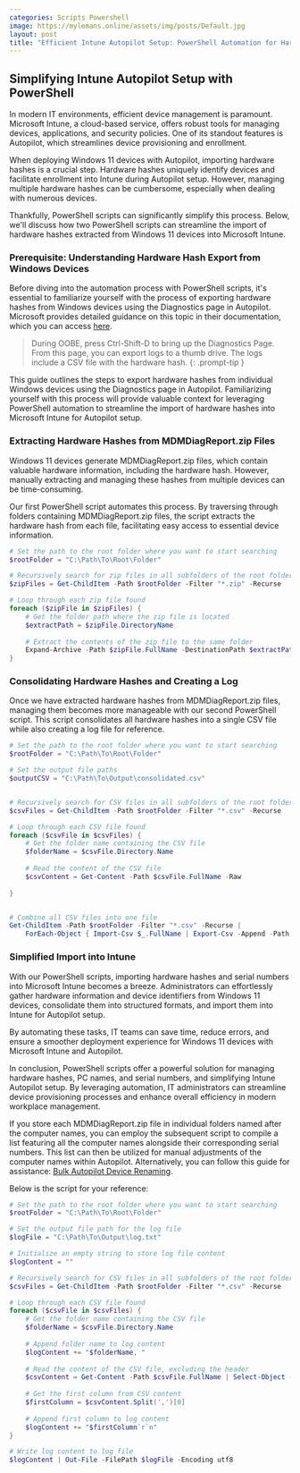 ```yaml
---
categories: Scripts Powershell
image: https://mylemans.online/assets/img/posts/Default.jpg
layout: post
title: "Efficient Intune Autopilot Setup: PowerShell Automation for Hardware Hashes and Device Management!"
---
```


## Simplifying Intune Autopilot Setup with PowerShell

In modern IT environments, efficient device management is paramount. Microsoft Intune, a cloud-based service, offers robust tools for managing devices, applications, and security policies. One of its standout features is Autopilot, which streamlines device provisioning and enrollment.

When deploying Windows 11 devices with Autopilot, importing hardware hashes is a crucial step. Hardware hashes uniquely identify devices and facilitate enrollment into Intune during Autopilot setup. However, managing multiple hardware hashes can be cumbersome, especially when dealing with numerous devices.

Thankfully, PowerShell scripts can significantly simplify this process. Below, we'll discuss how two PowerShell scripts can streamline the import of hardware hashes extracted from Windows 11 devices into Microsoft Intune.

### Prerequisite: Understanding Hardware Hash Export from Windows Devices

Before diving into the automation process with PowerShell scripts, it's essential to familiarize yourself with the process of exporting hardware hashes from Windows devices using the Diagnostics page in Autopilot. Microsoft provides detailed guidance on this topic in their documentation, which you can access [here](https://learn.microsoft.com/en-us/autopilot/add-devices#diagnostics-page-hash-export).
> During OOBE, press Ctrl-Shift-D to bring up the Diagnostics Page. From this page, you can export logs to a thumb drive. The logs include a CSV file with the hardware hash.
{: .prompt-tip }

This guide outlines the steps to export hardware hashes from individual Windows devices using the Diagnostics page in Autopilot. Familiarizing yourself with this process will provide valuable context for leveraging PowerShell automation to streamline the import of hardware hashes into Microsoft Intune for Autopilot setup.


### Extracting Hardware Hashes from MDMDiagReport.zip Files

Windows 11 devices generate MDMDiagReport.zip files, which contain valuable hardware information, including the hardware hash. However, manually extracting and managing these hashes from multiple devices can be time-consuming.

Our first PowerShell script automates this process. By traversing through folders containing MDMDiagReport.zip files, the script extracts the hardware hash from each file, facilitating easy access to essential device information.


```powershell
# Set the path to the root folder where you want to start searching
$rootFolder = "C:\Path\To\Root\Folder"

# Recursively search for zip files in all subfolders of the root folder
$zipFiles = Get-ChildItem -Path $rootFolder -Filter "*.zip" -Recurse

# Loop through each zip file found
foreach ($zipFile in $zipFiles) {
    # Get the folder path where the zip file is located
    $extractPath = $zipFile.DirectoryName
    
    # Extract the contents of the zip file to the same folder
    Expand-Archive -Path $zipFile.FullName -DestinationPath $extractPath -Force
}


```

### Consolidating Hardware Hashes and Creating a Log
Once we have extracted hardware hashes from MDMDiagReport.zip files, managing them becomes more manageable with our second PowerShell script. This script consolidates all hardware hashes into a single CSV file while also creating a log file for reference.

```powershell
# Set the path to the root folder where you want to start searching
$rootFolder = "C:\Path\To\Root\Folder"

# Set the output file paths
$outputCSV = "C:\Path\To\Output\consolidated.csv"


# Recursively search for CSV files in all subfolders of the root folder
$csvFiles = Get-ChildItem -Path $rootFolder -Filter "*.csv" -Recurse

# Loop through each CSV file found
foreach ($csvFile in $csvFiles) {
    # Get the folder name containing the CSV file
    $folderName = $csvFile.Directory.Name
    
    # Read the content of the CSV file
    $csvContent = Get-Content -Path $csvFile.FullName -Raw
    
}


# Combine all CSV files into one file
Get-ChildItem -Path $rootFolder -Filter "*.csv" -Recurse | 
    ForEach-Object { Import-Csv $_.FullName | Export-Csv -Append -Path $outputCSV -NoTypeInformation }

```

### Simplified Import into Intune
With our PowerShell scripts, importing hardware hashes and serial numbers into Microsoft Intune becomes a breeze. Administrators can effortlessly gather hardware information and device identifiers from Windows 11 devices, consolidate them into structured formats, and import them into Intune for Autopilot setup.

By automating these tasks, IT teams can save time, reduce errors, and ensure a smoother deployment experience for Windows 11 devices with Microsoft Intune and Autopilot.

In conclusion, PowerShell scripts offer a powerful solution for managing hardware hashes, PC names, and serial numbers, and simplifying Intune Autopilot setup. By leveraging automation, IT administrators can streamline device provisioning processes and enhance overall efficiency in modern workplace management.

If you store each MDMDiagReport.zip file in individual folders named after the computer names, you can employ the subsequent script to compile a list featuring all the computer names alongside their corresponding serial numbers. This list can then be utilized for manual adjustments of the computer names within Autopilot. Alternatively, you can follow this guide for assistance: [Bulk Autopilot Device Renaming](https://niklastinner.medium.com/bulk-autopilot-device-renaming-656ba517d94b).

Below is the script for your reference:

```powershell
# Set the path to the root folder where you want to start searching
$rootFolder = "C:\Path\To\Root\Folder"

# Set the output file path for the log file
$logFile = "C:\Path\To\Output\log.txt"

# Initialize an empty string to store log file content
$logContent = ""

# Recursively search for CSV files in all subfolders of the root folder
$csvFiles = Get-ChildItem -Path $rootFolder -Filter "*.csv" -Recurse

# Loop through each CSV file found
foreach ($csvFile in $csvFiles) {
    # Get the folder name containing the CSV file
    $folderName = $csvFile.Directory.Name
    
    # Append folder name to log content
    $logContent += "$folderName, "
    
    # Read the content of the CSV file, excluding the header
    $csvContent = Get-Content -Path $csvFile.FullName | Select-Object -Skip 1
    
    # Get the first column from CSV content
    $firstColumn = $csvContent.Split(',')[0]
    
    # Append first column to log content
    $logContent += "$firstColumn`r`n"
}

# Write log content to log file
$logContent | Out-File -FilePath $logFile -Encoding utf8

```
